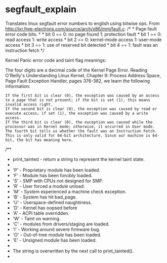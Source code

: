 # segfault_explain
Translates linux segfault error numbers to english using bitwise ops. 
From http://lxr.free-electrons.com/source/arch/x86/mm/fault.c:
      /*
       * Page fault error code bits:
       *
       *   bit 0 ==    0: no page found       1: protection fault
       *   bit 1 ==    0: read access         1: write access
       *   bit 2 ==    0: kernel-mode access  1: user-mode access
       *   bit 3 ==                           1: use of reserved bit detected
       *   bit 4 ==                           1: fault was an instruction fetch
       */

Kernel Panic error code and taint flag meanings:

  The four digits are a decimal code of the Kernel Page Error. Reading O'Reilly's Understanding Linux Kernel, Chapter 9: Process Address Space, Page Fault Exception Handler, pages 376-382, we learn the following information:

    If the first bit is clear (0), the exception was caused by an access to a page that is not present; if the bit is set (1), this means invalid access right.
    If the second bit is clear (0), the exception was caused by read or execute access; if set (1), the exception was caused by a write access.
    If the third bit is clear (0), the exception was caused while the processor was in Kernel mode; otherwise, it occurred in User mode.
    The fourth bit tells us whether the fault was an Instruction Fetch. This is only valid for 64-bit architecture. Since our machine is 64-bit, the bit has meaning here.
    
/**
 *  print_tainted - return a string to represent the kernel taint state.
 *
 *  'P' - Proprietary module has been loaded.
 *  'F' - Module has been forcibly loaded.
 *  'S' - SMP with CPUs not designed for SMP.
 *  'R' - User forced a module unload.
 *  'M' - System experienced a machine check exception.
 *  'B' - System has hit bad_page.
 *  'U' - Userspace-defined naughtiness.
 *  'D' - Kernel has oopsed before
 *  'A' - ACPI table overridden.
 *  'W' - Taint on warning.
 *  'C' - modules from drivers/staging are loaded.
 *  'I' - Working around severe firmware bug.
 *  'O' - Out-of-tree module has been loaded.
 *  'E' - Unsigned module has been loaded.
 *
 *  The string is overwritten by the next call to print_tainted().
 *  
 
